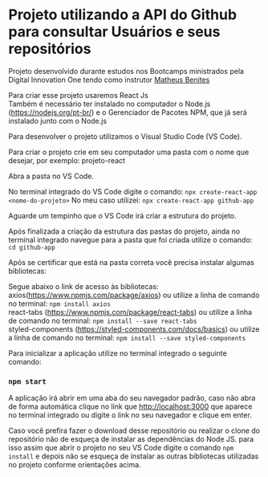 # Projeto utilizando a API do Github para consultar Usuários e seus repositórios

Projeto desenvolvido durante estudos nos Bootcamps ministrados pela Digital Innovation One
tendo como instrutor [Matheus Benites](https://www.linkedin.com/in/benites-amorim/)

Para criar esse projeto usaremos React Js \
Também é necessário ter instalado no computador o Node.js (https://nodejs.org/pt-br/) e o Gerenciador de Pacotes NPM, que já será instalado junto com o Node.js 

Para desenvolver o projeto utilizamos o Visual Studio Code (VS Code).

Para criar o projeto crie em seu computador uma pasta com o nome que desejar, por exemplo: projeto-react

Abra a pasta no VS Code.

No terminal integrado do VS Code digite o comando:  `npx create-react-app <nome-do-projeto>`
No meu caso utilizei: `npx create-react-app github-app`
  
Aguarde um tempinho que o VS Code irá criar a estrutura do projeto.

Após finalizada a criação da estrutura das pastas do projeto,  ainda no terminal integrado navegue para a pasta que foi criada utilize o comando: `cd github-app`

Após se certificar que está na pasta correta você precisa instalar algumas bibliotecas:

Segue abaixo o link de acesso às bibliotecas:
axios(https://www.npmjs.com/package/axios) ou utilize a linha de comando no terminal: `npm install axios` \
react-tabs (https://www.npmjs.com/package/react-tabs) ou utilize a linha de comando no terminal: `npm install --save react-tabs` \
styled-components (https://styled-components.com/docs/basics) ou utilize a linha de comando no terminal: `npm install --save styled-components`

Para inicializar a aplicação utilize no terminal integrado o seguinte comando: 
### `npm start`

A aplicação irá abrir em uma aba do seu navegador padrão, caso não abra de forma automática clique no link que [http://localhost:3000](http://localhost:3000) que aparece no terminal integrado ou digite o link no seu navegador e clique em enter.


Caso você prefira fazer o download desse repositório ou realizar o clone do repositório não de esqueça de instalar as dependências do Node JS.
para isso assim que abrir o projeto no seu VS Code digite o comando `npm install` e depois não se esqueça de instalar as outras bibliotecas utilizadas no projeto conforme orientações acima.
